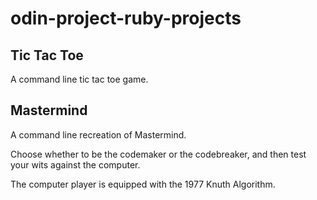 # odin-project-ruby-projects

## Tic Tac Toe

A command line tic tac toe game. 

## Mastermind

A command line recreation of Mastermind. 

Choose whether to be the codemaker or the codebreaker, and then test your wits against the computer. 

The computer player is equipped with the 1977 Knuth Algorithm. 